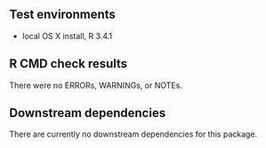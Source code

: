 ## Test environments
* local OS X install, R 3.4.1

## R CMD check results
There were no ERRORs, WARNINGs, or NOTEs.

## Downstream dependencies
There are currently no downstream dependencies for this package.
